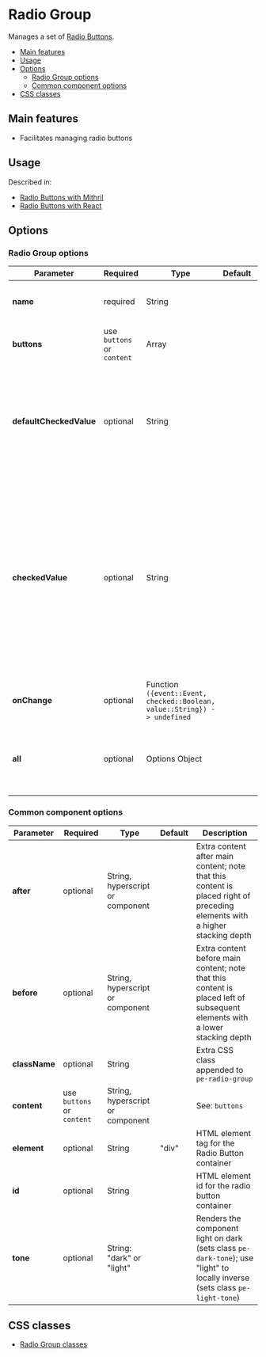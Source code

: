 # Radio Group

Manages a set of [Radio Buttons](radio-button.md).

<!-- MarkdownTOC autolink="true" autoanchor="true" bracket="round" levels="1,2,3" -->

- [Main features](#main-features)
- [Usage](#usage)
- [Options](#options)
  - [Radio Group options](#radio-group-options)
  - [Common component options](#common-component-options)
- [CSS classes](#css-classes)

<!-- /MarkdownTOC -->


<a id="main-features"></a>
## Main features

* Facilitates managing radio buttons



<a id="usage"></a>
## Usage

Described in:

* [Radio Buttons with Mithril](mithril/radio-button.md)
* [Radio Buttons with React](react/radio-button.md)



<a id="options"></a>
## Options


<a id="radio-group-options"></a>
### Radio Group options

| **Parameter** |  **Required** | **Type** | **Default** | **Description** |
| ------------- | -------------- | -------- | ----------- | --------------- |
| **name**      | required | String | | Name for all radio button elements |
| **buttons**   | use `buttons` or `content` | Array | | List of [Radio Button options](radio-button.md#options) |
| **defaultCheckedValue** | optional | String | | The value of the default checked Radio Button; ignored if Radio Button's `checked` is used |
| **checkedValue**     | optional | String | | Checks the Radio Button that has this value. It is ignored when one of the group's Radio Buttons uses option `checked`. This is useful when you maintain the state of the value yourself. |
| **onChange**  | optional | Function `({event::Event, checked::Boolean, value::String}) -> undefined` | | See: [Handling state](../handling-state.md) |
| **all**       | optional       | Options Object | | [Radio Button options](radio-button.md#options) that will be applied to all Radio Buttons |


<a id="common-component-options"></a>
### Common component options

| **Parameter** |  **Required** | **Type** | **Default** | **Description** |
| ------------- | -------------- | -------- | ----------- | --------------- |
| **after**     | optional       | String, hyperscript or component |      | Extra content after main content; note that this content is placed right of preceding elements with a higher stacking depth |
| **before**    | optional       | String, hyperscript or component |      | Extra content before main content; note that this content is placed left of subsequent elements with a lower stacking depth |
| **className** | optional       | String   |             | Extra CSS class appended to `pe-radio-group` |
| **content** | use `buttons` or `content` | String, hyperscript or component | | See: `buttons` |
| **element**   | optional       | String   | "div"       | HTML element tag for the Radio Button container |
| **id**        | optional       | String   |             | HTML element id for the radio button container |
| **tone**      | optional       | String: "dark" or "light" |  | Renders the component light on dark (sets class `pe-dark-tone`); use "light" to locally inverse (sets class `pe-light-tone`) |



<a id="css-classes"></a>
## CSS classes

* [Radio Group classes](../../packages/polythene-css-classes/radio-group.js)


